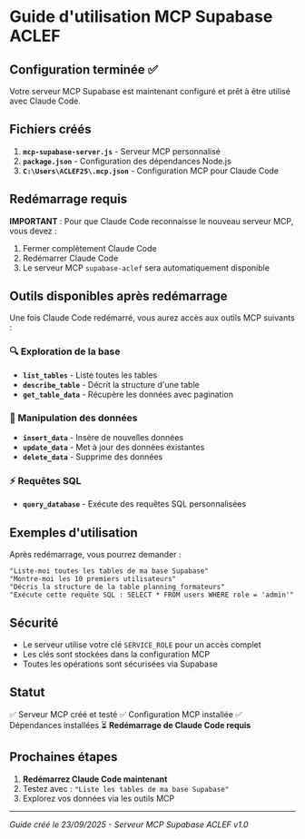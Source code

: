 # Guide d'utilisation MCP Supabase ACLEF

## Configuration terminée ✅

Votre serveur MCP Supabase est maintenant configuré et prêt à être utilisé avec Claude Code.

## Fichiers créés

1. **`mcp-supabase-server.js`** - Serveur MCP personnalisé
2. **`package.json`** - Configuration des dépendances Node.js
3. **`C:\Users\ACLEF25\.mcp.json`** - Configuration MCP pour Claude Code

## Redémarrage requis

**IMPORTANT** : Pour que Claude Code reconnaisse le nouveau serveur MCP, vous devez :

1. Fermer complètement Claude Code
2. Redémarrer Claude Code
3. Le serveur MCP `supabase-aclef` sera automatiquement disponible

## Outils disponibles après redémarrage

Une fois Claude Code redémarré, vous aurez accès aux outils MCP suivants :

### 🔍 Exploration de la base
- **`list_tables`** - Liste toutes les tables
- **`describe_table`** - Décrit la structure d'une table
- **`get_table_data`** - Récupère les données avec pagination

### 📝 Manipulation des données
- **`insert_data`** - Insère de nouvelles données
- **`update_data`** - Met à jour des données existantes
- **`delete_data`** - Supprime des données

### ⚡ Requêtes SQL
- **`query_database`** - Exécute des requêtes SQL personnalisées

## Exemples d'utilisation

Après redémarrage, vous pourrez demander :

```
"Liste-moi toutes les tables de ma base Supabase"
"Montre-moi les 10 premiers utilisateurs"
"Décris la structure de la table planning_formateurs"
"Exécute cette requête SQL : SELECT * FROM users WHERE role = 'admin'"
```

## Sécurité

- Le serveur utilise votre clé `SERVICE_ROLE` pour un accès complet
- Les clés sont stockées dans la configuration MCP
- Toutes les opérations sont sécurisées via Supabase

## Statut

✅ Serveur MCP créé et testé
✅ Configuration MCP installée
✅ Dépendances installées
⏳ **Redémarrage de Claude Code requis**

## Prochaines étapes

1. **Redémarrez Claude Code maintenant**
2. Testez avec : `"Liste les tables de ma base Supabase"`
3. Explorez vos données via les outils MCP

---
*Guide créé le 23/09/2025 - Serveur MCP Supabase ACLEF v1.0*